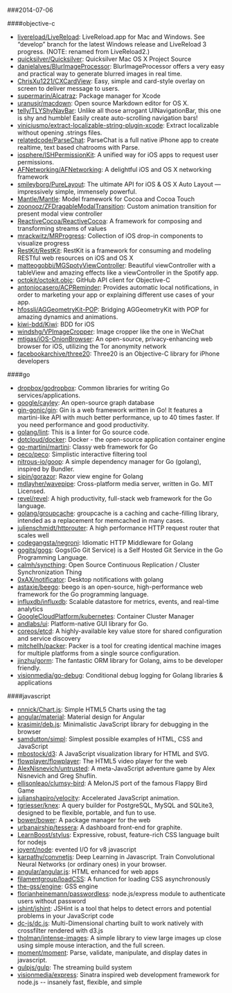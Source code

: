 ###2014-07-06

####objective-c
* [livereload/LiveReload](https://github.com/livereload/LiveReload): LiveReload.app for Mac and Windows. See “develop” branch for the latest Windows release and LiveReload 3 progress. (NOTE: renamed from LiveReload2.)
* [quicksilver/Quicksilver](https://github.com/quicksilver/Quicksilver): Quicksilver Mac OS X Project Source
* [danielalves/BlurImageProcessor](https://github.com/danielalves/BlurImageProcessor): BlurImageProcessor offers a very easy and practical way to generate blurred images in real time.
* [ChrisXu1221/CXCardView](https://github.com/ChrisXu1221/CXCardView): Easy, simple and card-style overlay on screen to deliver message to users.
* [supermarin/Alcatraz](https://github.com/supermarin/Alcatraz): Package manager for Xcode
* [uranusjr/macdown](https://github.com/uranusjr/macdown): Open source Markdown editor for OS X.
* [telly/TLYShyNavBar](https://github.com/telly/TLYShyNavBar): Unlike all those arrogant UINavigationBar, this one is shy and humble! Easily create auto-scrolling navigation bars!
* [viniciusmo/extract-localizable-string-plugin-xcode](https://github.com/viniciusmo/extract-localizable-string-plugin-xcode): Extract localizable without opening .strings files.
* [relatedcode/ParseChat](https://github.com/relatedcode/ParseChat): ParseChat is a full native iPhone app to create realtime, text based chatrooms with Parse.
* [iosphere/ISHPermissionKit](https://github.com/iosphere/ISHPermissionKit): A unified way for iOS apps to request user permissions.
* [AFNetworking/AFNetworking](https://github.com/AFNetworking/AFNetworking): A delightful iOS and OS X networking framework
* [smileyborg/PureLayout](https://github.com/smileyborg/PureLayout): The ultimate API for iOS & OS X Auto Layout — impressively simple, immensely powerful.
* [Mantle/Mantle](https://github.com/Mantle/Mantle): Model framework for Cocoa and Cocoa Touch
* [zoonooz/ZFDragableModalTransition](https://github.com/zoonooz/ZFDragableModalTransition): Custom animation transition for present modal view controller
* [ReactiveCocoa/ReactiveCocoa](https://github.com/ReactiveCocoa/ReactiveCocoa): A framework for composing and transforming streams of values
* [mrackwitz/MRProgress](https://github.com/mrackwitz/MRProgress): Collection of iOS drop-in components to visualize progress
* [RestKit/RestKit](https://github.com/RestKit/RestKit): RestKit is a framework for consuming and modeling RESTful web resources on iOS and OS X
* [matteogobbi/MGSpotyViewController](https://github.com/matteogobbi/MGSpotyViewController): Beautiful viewController with a tableView and amazing effects like a viewController in the Spotify app.
* [octokit/octokit.objc](https://github.com/octokit/octokit.objc): GitHub API client for Objective-C
* [antoniocasero/ACPReminder](https://github.com/antoniocasero/ACPReminder): Provides automatic local notifications, in order to marketing your app or explaining different use cases of your app.
* [hfossli/AGGeometryKit-POP](https://github.com/hfossli/AGGeometryKit-POP): Bridging AGGeometryKit with POP for amazing dynamics and animations.
* [kiwi-bdd/Kiwi](https://github.com/kiwi-bdd/Kiwi): BDD for iOS
* [windshg/VPImageCropper](https://github.com/windshg/VPImageCropper): Image cropper like the one in WeChat
* [mtigas/iOS-OnionBrowser](https://github.com/mtigas/iOS-OnionBrowser): An open-source, privacy-enhancing web browser for iOS, utilizing the Tor anonymity network
* [facebookarchive/three20](https://github.com/facebookarchive/three20): Three20 is an Objective-C library for iPhone developers

####go
* [dropbox/godropbox](https://github.com/dropbox/godropbox): Common libraries for writing Go services/applications.
* [google/cayley](https://github.com/google/cayley): An open-source graph database
* [gin-gonic/gin](https://github.com/gin-gonic/gin): Gin is a web framework written in Go! It features a martini-like API with much better performance, up to 40 times faster. If you need performance and good productivity.
* [golang/lint](https://github.com/golang/lint): This is a linter for Go source code.
* [dotcloud/docker](https://github.com/dotcloud/docker): Docker - the open-source application container engine
* [go-martini/martini](https://github.com/go-martini/martini): Classy web framework for Go
* [peco/peco](https://github.com/peco/peco): Simplistic interactive filtering tool
* [nitrous-io/goop](https://github.com/nitrous-io/goop): A simple dependency manager for Go (golang), inspired by Bundler.
* [sipin/gorazor](https://github.com/sipin/gorazor): Razor view engine for Golang
* [mdlayher/wavepipe](https://github.com/mdlayher/wavepipe): Cross-platform media server, written in Go. MIT Licensed.
* [revel/revel](https://github.com/revel/revel): A high productivity, full-stack web framework for the Go language.
* [golang/groupcache](https://github.com/golang/groupcache): groupcache is a caching and cache-filling library, intended as a replacement for memcached in many cases.
* [julienschmidt/httprouter](https://github.com/julienschmidt/httprouter): A high performance HTTP request router that scales well
* [codegangsta/negroni](https://github.com/codegangsta/negroni): Idiomatic HTTP Middleware for Golang
* [gogits/gogs](https://github.com/gogits/gogs): Gogs(Go Git Service) is a Self Hosted Git Service in the Go Programming Language.
* [calmh/syncthing](https://github.com/calmh/syncthing): Open Source Continuous Replication / Cluster Synchronization Thing
* [0xAX/notificator](https://github.com/0xAX/notificator): Desktop notifications with golang
* [astaxie/beego](https://github.com/astaxie/beego): beego is an open-source, high-performance web framework for the Go programming language.
* [influxdb/influxdb](https://github.com/influxdb/influxdb): Scalable datastore for metrics, events, and real-time analytics
* [GoogleCloudPlatform/kubernetes](https://github.com/GoogleCloudPlatform/kubernetes): Container Cluster Manager
* [andlabs/ui](https://github.com/andlabs/ui): Platform-native GUI library for Go.
* [coreos/etcd](https://github.com/coreos/etcd): A highly-available key value store for shared configuration and service discovery
* [mitchellh/packer](https://github.com/mitchellh/packer): Packer is a tool for creating identical machine images for multiple platforms from a single source configuration.
* [jinzhu/gorm](https://github.com/jinzhu/gorm): The fantastic ORM library for Golang, aims to be developer friendly.
* [visionmedia/go-debug](https://github.com/visionmedia/go-debug): Conditional debug logging for Golang libraries & applications

####javascript
* [nnnick/Chart.js](https://github.com/nnnick/Chart.js): Simple HTML5 Charts using the <canvas> tag
* [angular/material](https://github.com/angular/material): Material design for Angular
* [krasimir/deb.js](https://github.com/krasimir/deb.js): Minimalistic JavaScript library for debugging in the browser
* [samdutton/simpl](https://github.com/samdutton/simpl): Simplest possible examples of HTML, CSS and JavaScript
* [mbostock/d3](https://github.com/mbostock/d3): A JavaScript visualization library for HTML and SVG.
* [flowplayer/flowplayer](https://github.com/flowplayer/flowplayer): The HTML5 video player for the web
* [AlexNisnevich/untrusted](https://github.com/AlexNisnevich/untrusted): A meta-JavaScript adventure game by Alex Nisnevich and Greg Shuflin.
* [ellisonleao/clumsy-bird](https://github.com/ellisonleao/clumsy-bird): A MelonJS port of the famous Flappy Bird Game
* [julianshapiro/velocity](https://github.com/julianshapiro/velocity): Accelerated JavaScript animation.
* [tgriesser/knex](https://github.com/tgriesser/knex): A query builder for PostgreSQL, MySQL and SQLite3, designed to be flexible, portable, and fun to use.
* [bower/bower](https://github.com/bower/bower): A package manager for the web
* [urbanairship/tessera](https://github.com/urbanairship/tessera): A dashboard front-end for graphite.  
* [LearnBoost/stylus](https://github.com/LearnBoost/stylus): Expressive, robust, feature-rich CSS language built for nodejs
* [joyent/node](https://github.com/joyent/node): evented I/O for v8 javascript
* [karpathy/convnetjs](https://github.com/karpathy/convnetjs): Deep Learning in Javascript. Train Convolutional Neural Networks (or ordinary ones) in your browser.
* [angular/angular.js](https://github.com/angular/angular.js): HTML enhanced for web apps
* [filamentgroup/loadCSS](https://github.com/filamentgroup/loadCSS): A function for loading CSS asynchronously
* [the-gss/engine](https://github.com/the-gss/engine): GSS engine
* [florianheinemann/passwordless](https://github.com/florianheinemann/passwordless): node.js/express module to authenticate users without password
* [jshint/jshint](https://github.com/jshint/jshint): JSHint is a tool that helps to detect errors and potential problems in your JavaScript code
* [dc-js/dc.js](https://github.com/dc-js/dc.js): Multi-Dimensional charting built to work natively with crossfilter rendered with d3.js
* [tholman/intense-images](https://github.com/tholman/intense-images): A simple library to view large images up close using simple mouse interaction, and the full screen.
* [moment/moment](https://github.com/moment/moment): Parse, validate, manipulate, and display dates in javascript.
* [gulpjs/gulp](https://github.com/gulpjs/gulp): The streaming build system
* [visionmedia/express](https://github.com/visionmedia/express): Sinatra inspired web development framework for node.js -- insanely fast, flexible, and simple
